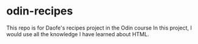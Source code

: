 # odin-recipes
This repo is for Daofe's recipes project in the Odin course
In this project, I would use all the knowledge I have learned about HTML.
